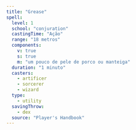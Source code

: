 ```yaml
---
title: "Grease"
spell:
  level: 1
  school: "conjuration"
  castingTime: "Ação"
  range: "18 metros"
  components:
    v: true
    s: true
    m: "um pouco de pele de porco ou manteiga"
  duration: "1 minuto"
  casters:
    - artificer
    - sorcerer
    - wizard
  type:
    - utility
  savingThrow:
    - dex
  source: "Player's Handbook"
---
```

